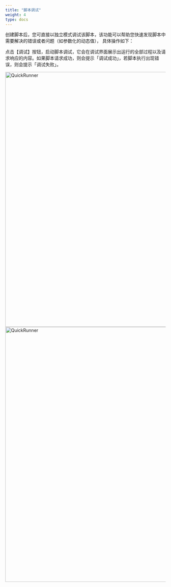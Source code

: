 ```yaml
---
title: "脚本调试"
weight: 4
type: docs
---
```

创建脚本后，您可直接以独立模式调试该脚本，该功能可以帮助您快速发现脚本中需要解决的错误或者问题（如参数化的动态值），
具体操作如下：

点击【调试】按钮，启动脚本调试，它会在调试界面展示出运行的全部过程以及请求响应的内容。如果脚本请求成功，则会提示「调试成功」，若脚本执行出现错误，则会提示「调试失败」。

<img src="/image/QuickRunner/direction/script-debug1.png" alt="QuickRunner" width="800">

<img src="/image/QuickRunner/direction/script-debug2.png" alt="QuickRunner" width="800">

